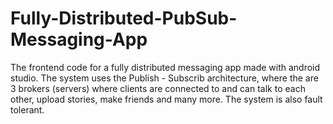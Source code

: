 # Fully-Distributed-PubSub-Messaging-App


The frontend code for a fully distributed messaging app made with android studio. The system uses the Publish - Subscrib architecture, where the are 3 brokers (servers) where clients are connected to and can talk to each other, upload stories, make friends and many more. The system is also fault tolerant.
